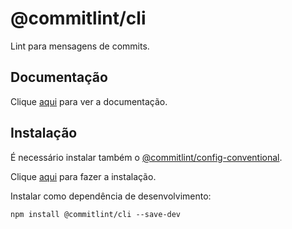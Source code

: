 # @commitlint/cli

Lint para mensagens de commits.

## Documentação

Clique [aqui](https://github.com/conventional-changelog/commitlint) para ver a documentação.

## Instalação

É necessário instalar também o [@commitlint/config-conventional](@commitlint-config-conventional.md).

Clique [aqui](https://www.npmjs.com/package/@commitlint/cli) para fazer a instalação.

Instalar como dependência de desenvolvimento:

```
npm install @commitlint/cli --save-dev
```
